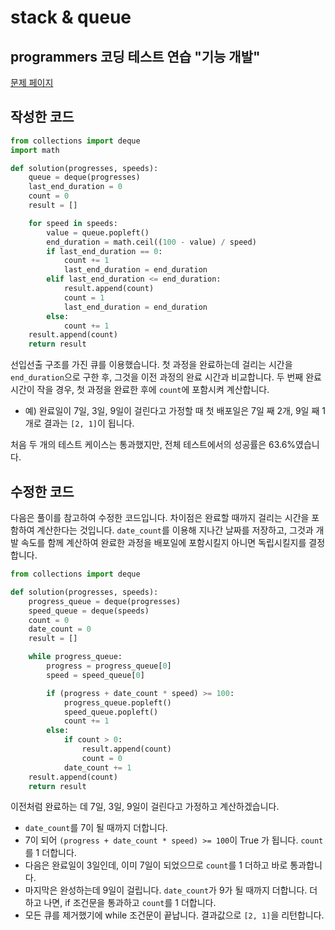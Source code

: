 # stack & queue

## programmers 코딩 테스트 연습 "기능 개발"

[문제 페이지](https://programmers.co.kr/learn/courses/30/lessons/42586?language=python3#)

## 작성한 코드

```python
from collections import deque
import math

def solution(progresses, speeds):
    queue = deque(progresses)
    last_end_duration = 0
    count = 0
    result = []

    for speed in speeds:
        value = queue.popleft()
        end_duration = math.ceil((100 - value) / speed)
        if last_end_duration == 0:
            count += 1
            last_end_duration = end_duration
        elif last_end_duration <= end_duration:
            result.append(count)
            count = 1
            last_end_duration = end_duration
        else:
            count += 1
    result.append(count)
    return result
```

선입선출 구조를 가진 큐를 이용했습니다. 첫 과정을 완료하는데 걸리는 시간을 `end_duration`으로 구한 후, 그것을 이전 과정의 완료 시간과 비교합니다. 두 번째 완료 시간이 작을 경우, 첫 과정을 완료한 후에 `count`에 포함시켜 계산합니다.

- 예) 완료일이 7일, 3일, 9일이 걸린다고 가정할 때 첫 배포일은 7일 째 2개, 9일 째 1개로 결과는 `[2, 1]`이 됩니다.

처음 두 개의 테스트 케이스는 통과했지만, 전체 테스트에서의 성공률은 63.6%였습니다.

## 수정한 코드

다음은 풀이를 참고하여 수정한 코드입니다. 차이점은 완료할 때까지 걸리는 시간을 포함하여 계산한다는 것입니다. `date_count`를 이용해 지나간 날짜를 저장하고, 그것과 개발 속도를 함께 계산하여 완료한 과정을 배포일에 포함시킬지 아니면 독립시킬지를 결정합니다.

```python
from collections import deque

def solution(progresses, speeds):
    progress_queue = deque(progresses)
    speed_queue = deque(speeds)
    count = 0
    date_count = 0
    result = []

    while progress_queue:
        progress = progress_queue[0]
        speed = speed_queue[0]

        if (progress + date_count * speed) >= 100:
            progress_queue.popleft()
            speed_queue.popleft()
            count += 1
        else:
            if count > 0:
                result.append(count)
                count = 0
            date_count += 1
    result.append(count)
    return result
```

이전처럼 완료하는 데 7일, 3일, 9일이 걸린다고 가정하고 계산하겠습니다.

- `date_count`를 7이 될 때까지 더합니다.
- 7이 되어 `(progress + date_count * speed) >= 100`이 True 가 됩니다. `count`를 1 더합니다.
- 다음은 완료일이 3일인데, 이미 7일이 되었으므로 `count`를 1 더하고 바로 통과합니다.
- 마지막은 완성하는데 9일이 걸립니다. `date_count`가 9가 될 때까지 더합니다. 더하고 나면, if 조건문을 통과하고 `count`를 1 더합니다.
- 모든 큐를 제거했기에 while 조건문이 끝납니다. 결과값으로 `[2, 1]`을 리턴합니다.
